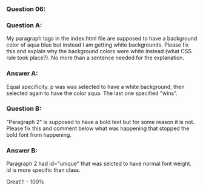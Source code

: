 ### Question 06:

### Question A:
My paragraph tags in the index.html file are supposed to have a background color of aqua blue but instead I am getting white backgrounds. Please fix this and explain why the background colors were white instead (what CSS rule took place?). No more than a sentence needed for the explanation.

### Answer A:
Equal specificity. p was was selected to have a white background, then selected again to have the color aqua. The last one specified "wins".



### Question B: 
"Paragraph 2" is supposed to have a bold text but for some reason it is not. Please fix this and comment below what was happening that stopped the bold font from happening.

### Answer B:
Paragraph 2 had id="unique" that was selcted to have normal font weight. id is more specific than class.


Great!!! - 100%